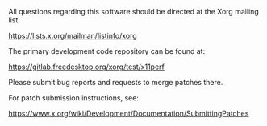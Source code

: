 
All questions regarding this software should be directed at the
Xorg mailing list:

  https://lists.x.org/mailman/listinfo/xorg

The primary development code repository can be found at:

  https://gitlab.freedesktop.org/xorg/test/x11perf

Please submit bug reports and requests to merge patches there.

For patch submission instructions, see:

  https://www.x.org/wiki/Development/Documentation/SubmittingPatches

